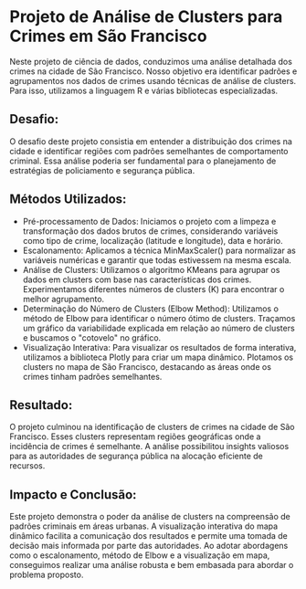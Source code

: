 # Projeto de Análise de Clusters para Crimes em São Francisco

Neste projeto de ciência de dados, conduzimos uma análise detalhada dos crimes na cidade de São Francisco. Nosso objetivo era identificar padrões e agrupamentos nos dados de crimes usando técnicas de análise de clusters. Para isso, utilizamos a linguagem R e várias bibliotecas especializadas.

## Desafio:
O desafio deste projeto consistia em entender a distribuição dos crimes na cidade e identificar regiões com padrões semelhantes de comportamento criminal. Essa análise poderia ser fundamental para o planejamento de estratégias de policiamento e segurança pública.

## Métodos Utilizados:
- Pré-processamento de Dados: Iniciamos o projeto com a limpeza e transformação dos dados brutos de crimes, considerando variáveis como tipo de crime, localização (latitude e longitude), data e horário.
- Escalonamento: Aplicamos a técnica MinMaxScaler() para normalizar as variáveis numéricas e garantir que todas estivessem na mesma escala.
- Análise de Clusters: Utilizamos o algoritmo KMeans para agrupar os dados em clusters com base nas características dos crimes. Experimentamos diferentes números de clusters (K) para encontrar o melhor agrupamento.
- Determinação do Número de Clusters (Elbow Method): Utilizamos o método de Elbow para identificar o número ótimo de clusters. Traçamos um gráfico da variabilidade explicada em relação ao número de clusters e buscamos o "cotovelo" no gráfico.
- Visualização Interativa: Para visualizar os resultados de forma interativa, utilizamos a biblioteca Plotly para criar um mapa dinâmico. Plotamos os clusters no mapa de São Francisco, destacando as áreas onde os crimes tinham padrões semelhantes.

## Resultado:
O projeto culminou na identificação de clusters de crimes na cidade de São Francisco. Esses clusters representam regiões geográficas onde a incidência de crimes é semelhante. A análise possibilitou insights valiosos para as autoridades de segurança pública na alocação eficiente de recursos.

## Impacto e Conclusão:
Este projeto demonstra o poder da análise de clusters na compreensão de padrões criminais em áreas urbanas. A visualização interativa do mapa dinâmico facilita a comunicação dos resultados e permite uma tomada de decisão mais informada por parte das autoridades. Ao adotar abordagens como o escalonamento, método de Elbow e a visualização em mapa, conseguimos realizar uma análise robusta e bem embasada para abordar o problema proposto.

